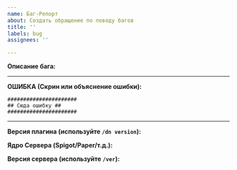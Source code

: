```yaml
---
name: Баг-Репорт
about: Создать обращение по поводу багов
title: ''
labels: bug
assignees: ''

---
```


**Описание бага:**


---

**ОШИБКА (Скрин или объяснение ошибки):**
```
######################
## Сюда ошибку ##
######################
```


---

**Версия плагина (используйте `/dn version`):**

**Ядро Сервера (Spigot/Paper/т.д.):**

**Версия сервера (используйте `/ver`):**

